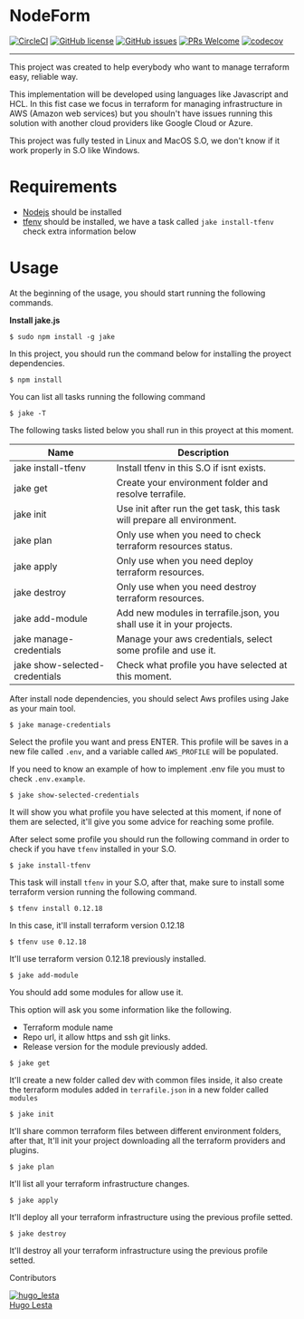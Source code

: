 # NodeForm

[![CircleCI](https://circleci.com/gh/hugolesta/NodeForm.svg?style=svg&circle-token=7f8c34093c3f6216505ded4e3bdf73272f85405b)](https://circleci.com/gh/hugolesta/workflows/NodeForm)
[![GitHub license](https://img.shields.io/badge/license-MIT-blue.svg)](https://github.com/hugolesta/NodeForm/blob/master/LICENSE)
[![GitHub issues](https://img.shields.io/github/issues/hugolesta/NodeForm?style=plastic)](https://github.com/hugolesta/NodeForm/issues)
[![PRs Welcome](https://img.shields.io/badge/PRs-welcome-brightgreen.svg?style=flat-square)](http://makeapullrequest.com) 
[![codecov](https://codecov.io/gh/hugolesta/NodeForm/branch/master/graph/badge.svg)](https://codecov.io/gh/hugolesta/NodeForm)

---
This project was created to help everybody who want to manage terraform easy, reliable way. 

This implementation will be developed using languages like Javascript and HCL. In this fist case we focus in  terraform for managing infrastructure in AWS (Amazon web services) but you shouln't have issues running this solution with another cloud providers like Google Cloud or Azure.

This project was fully tested in Linux and MacOS S.O, we don't know if it work properly in S.O like Windows.

# Requirements

- [Nodejs](https://nodejs.org/en/) should be installed
- [tfenv](https://github.com/tfutils/tfenv) should be installed, we have a task called `jake install-tfenv` check extra information below


# Usage

At the beginning of the usage, you should start running the following commands.

**Install jake.js**

```
$ sudo npm install -g jake
```

In this project, you should run the command below for installing the proyect dependencies.

```
$ npm install
```

You can list all tasks running the following command

```
$ jake -T
```
The following tasks listed below you shall run in this proyect at this moment.


| Name | Description |
|------|-------------|
| jake install-tfenv | Install tfenv in this S.O if isnt exists. |
| jake get | Create your environment folder and resolve terrafile. |
| jake init |  Use init after run the get task, this task will prepare all environment. |
| jake plan | Only use when you need to check terraform resources status. |
| jake apply | Only use when you need deploy terraform resources. |
| jake destroy | Only use when you need destroy terraform resources. |
| jake add-module | Add new modules in terrafile.json, you shall use it in your projects.  |
| jake manage-credentials | Manage your aws credentials, select some profile and use it.  |
| jake show-selected-credentials | Check what profile you have selected at this moment.  |


After install node dependencies, you should select Aws profiles using Jake as your main tool.

```
$ jake manage-credentials
```

Select the profile you want and press ENTER. This profile will be saves in a new file called `.env`, and a variable called `AWS_PROFILE` will be populated.

If you need to know an example of how to implement .env file you must to check `.env.example`.

```
$ jake show-selected-credentials
```

It will show you what profile you have selected at this moment, if none of them are selected, it'll give you some advice for reaching some profile.

After select some profile you should run the following command in order to check if you have `tfenv` installed in your S.O.

```
$ jake install-tfenv
```

This task will install `tfenv` in your S.O, after that, make sure to install some terraform version running the following command.

```
$ tfenv install 0.12.18
```
In this case, it'll install terraform version 0.12.18

```
$ tfenv use 0.12.18
```
It'll use terraform version 0.12.18 previously installed.

```
$ jake add-module
```
You should add some modules for allow use it.

This option will ask you some information like the following.

  +  Terraform module name
  +  Repo url, it allow https and ssh git links.
  +  Release version for the module previously added.

```
$ jake get
```
It'll create a new folder called dev with common files inside, it also create the terraform modules added in `terrafile.json` in a new folder called `modules`

```
$ jake init
```

It'll share common terraform files between different environment folders, after that, It'll init your project downloading all the terraform providers and plugins.

```
$ jake plan
```

It'll list all your terraform infrastructure changes.

```
$ jake apply
```
It'll deploy all your terraform infrastructure using the previous profile setted.

```
$ jake destroy
```

It'll destroy all your terraform infrastructure using the previous profile setted.

Contributors

[hugo_lesta]: https://avatars2.githubusercontent.com/u/6575715?s=400&u=f582c5ac8c63d2957e6b94842d4c533eb46100c1&v=4

[![hugo_lesta][hugo_lesta]][hugo_lesta]<br/>[Hugo Lesta][hugo_lesta]
